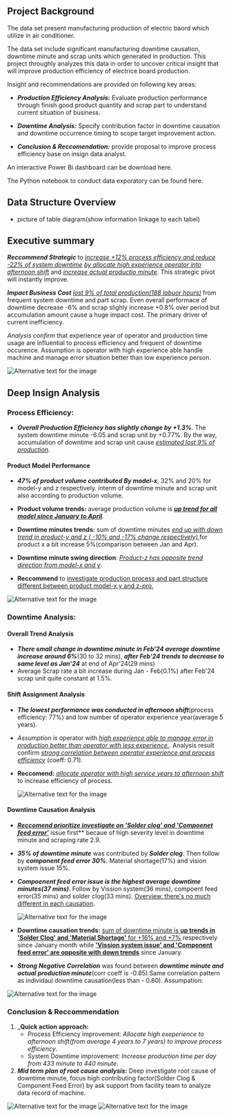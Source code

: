 ## Project Background

The data set present manufacturing production of electric baord which utilize in air conditioner.

The data set include significant manufacturing downtime causation, downtime minute and scrap units which generated in production. This project throughly analyzes this data in order to uncover critical insight that will improve production efficiency of electrice board production.

Insight and recommendations are provided on following key areas:
- _**Production Efficiency Analysis:**_ Evaluate production performance through finish good product quantity and scrap part to understand current situation of business.
  
- _**Downtime Analysis:**_ Specify contribution factor in downtime causation and downtime occurrence timing to scope target improvement action.
  
- _**Conclusion & Reccomendation:**_ provide proposal to improve process efficiency base on insign data analyst. 
  
An interactive Power Bi dashboard can be download here.

The Python notebook to conduct data exporatory can be found here.


## Data Structure Overview
- picture of table diagram(show information linkage to each tabel)

## Executive summary

_**Reccommend Strategic**_ to <ins>_increase +12% process efficiency and reduce -22% of system downtime_</ins>  _<ins>by allocate high experience operator into afternoon shift</ins>_ and _<ins>increase actual productio minute</ins>_. This strategic pivot will instantly improve.

_**Impact Business Cost**_ _<ins>lost 9% of total production(188 labuor hours)</ins>_ from frequent system downtime and part scrap. 
Even overall performace of downtime decrease -6% and scrap slighly increase +0.8% over period but accumulation amount cause a huge impact cost. The primary driver of current inefficiency.

_Analysis confirm_ that experience year of operator and production time usage are influential to process efficiency and frequent of downtime occurence. Assumption is operator with high experience able handle machine and manage error situation better than low experience person.

![Alternative text for the image](https://github.com/Pakawat2878/Manufacturing-Downtime-Analysis/blob/main/Manufacturing%20KPI.png)

## Deep Insign Analysis

### Process Efficiency:
- **_Overall Production Efficiency has slightly change by +1.3%_**. The system downtime minute -6.05 and scrap unit by +0.77%. By the way, accumulation of downtime and scrap unit cause <ins>_estimated lost 9% of production_</ins>.
  
#### Product Model Performance
- **_47% of product volume contributed By model-x_**, 32% and 20% for model-y and z respectively. interm of downtime minute and scrap unit also according to production volume.
  
- **Product volume trends:** average production volume is _<ins>**up trend for all model since January to April**</ins>_.
- **Downtime minutes trends:** sum of downtime minutes _<ins>end up with down trend in product-y and z ( -10% and -17% change respectively) </ins>_ for product x a bit increase 5%(comparison between Jan and Apr).
  
- **Downtime minute swing direction**: _<ins>Product-z has opposite trend direction from model-x and y</ins>_.
- **Reccommend** to <ins>investigate production process and part structure different between product model-x,y and z-pro.</ins>

![Alternative text for the image](https://github.com/Pakawat2878/Manufacturing-Downtime-Analysis/blob/main/Product%20performance.png)


### Downtime Analysis:
#### Overall Trend Analysis
- _**There small change in downtime minute in Feb'24 average downtime increase around 6%**_(30 to 32 mins), _**after Feb'24 trends to decrease to same level as Jan'24**_ at end of Apr'24(29 mins)
- Average Scrap rate a bit increase during Jan - Feb(0.1%) after Feb'24 scrap unit quite constant at 1.5%.

#### Shift Assignment Analysis
- _**The lowest performance was conducted in afternoon shift**_(process efficiency: 77%) and low number of operator experience year(average 5 years).
  
- _Assumption is_ operator with _<ins>high experience able to manage error in production better than operator with less experience.</ins>_. Analysis result confirm _<ins>strong correlation between operator experience and process efficiency</ins>_ (coeff: 0.71).
  
- **Reccomend:** <ins>_allocate operator with high service years to afternoon shift_</ins> to increase efficiency of process.

  
     ![Alternative text for the image](https://github.com/Pakawat2878/Manufacturing-Downtime-Analysis/blob/main/Process%20Efficiency.png)

#### Downtime Causation Analysis
- **_<ins>Reccomend prioritize investigate on 'Solder clog' and 'Compoenet feed error'</ins>_** issue first** becaue of high severity level in downtime minute and scraping rate 2.9.

- **_35% of downtime minute_** was contributed by **_Solder clog_**. Then follow by _**component feed error 30%**_. Material shortage(17%) and vision system issue 15%.

- **_Compoenent feed error issue is the highest average downtime minutes(37 mins)_**. Follow by Vission system(36 mins), compoent feed error(35 mins) and solder clog(33 mins). <ins>Overview, there's no much different in each causation</ins>.

    ![Alternative text for the image](https://github.com/Pakawat2878/Manufacturing-Downtime-Analysis/blob/main/Downtime%20causation%20contribution.png)

- **Downtime causation trends:** <ins>sum of downtime minute is **up trends in 'Solder Clog' and 'Material Shortage'** for +16% and +7%</ins> respectively since January month while <ins>**'Vission system issue' and 'Component feed error' are opposite with down trends**</ins> since January.

- **_Strong Negative Correlation_** was found between _**downtime minute and actual production minute**_(corr coeff is -0.85).Same correlation pattern as individaul downtime causation(less than - 0.80). Assumpation:

![Alternative text for the image](https://github.com/Pakawat2878/Manufacturing-Downtime-Analysis/blob/main/Significant%20correlation.png)


### **Conclusion & Reccommendation**
1. _**Quick action approach:**
   - Process Efficiency improvement: _Allocate high exeperience to afternoon shift(from average 4 years to 7 years) to improve process efficiency_.
   - System Downtime improvement: _Increase production time per day from 433 minute to 440 minute_.
3. _**Mid term plan of root cause analysis:**_ Deep investigate root cause of downtime minute, focus high contributing factor(Solder Clog & Component Feed Error) by ask support from facility team to analyze data record of machine.


![Alternative text for the image](https://github.com/Pakawat2878/Manufacturing-Downtime-Analysis/blob/main/Strategic%20increase%20efficiency.png)
![Alternative text for the image](https://github.com/Pakawat2878/Manufacturing-Downtime-Analysis/blob/main/Strategic%20reduce%20downtime.png)
